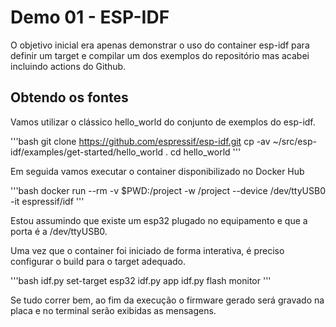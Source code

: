 # Demo 01 - ESP-IDF

O objetivo inicial era apenas demonstrar o uso do container esp-idf para definir um target e compilar um dos exemplos do repositório mas acabei incluindo actions do Github.

## Obtendo os fontes

Vamos utilizar o clássico hello_world do conjunto de exemplos do esp-idf.

'''bash
    git clone <https://github.com/espressif/esp-idf.git>
    cp -av ~/src/esp-idf/examples/get-started/hello_world .
    cd hello_world
'''

Em seguida vamos executar o container disponibilizado no Docker Hub

'''bash
    docker run --rm -v $PWD:/project -w /project --device /dev/ttyUSB0 -it espressif/idf
'''

Estou assumindo que existe um esp32 plugado no equipamento e que a porta é a /dev/ttyUSB0.

Uma vez que o container foi iniciado de forma interativa, é preciso configurar o build para o target adequado.

'''bash
    idf.py set-target esp32
    idf.py app
    idf.py flash monitor
'''

Se tudo correr bem, ao fim da execução o firmware gerado será gravado na placa e no terminal serão exibidas as mensagens.
